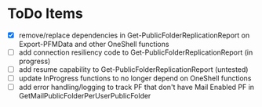 # ToDo Items

- [x] remove/replace dependencies in Get-PublicFolderReplicationReport on Export-PFMData and other OneShell functions
- [ ] add connection resiliency code to Get-PublicFolderReplicationReport (in progress)
- [ ] add resume capability to Get-PublicFolderReplicationReport (untested)
- [ ] update InProgress functions to no longer depend on OneShell functions
- [ ] add error handling/logging to track PF that don't have Mail Enabled PF in GetMailPublicFolderPerUserPublicFolder